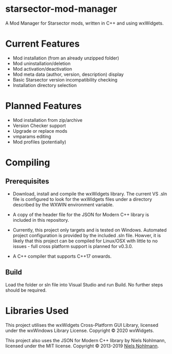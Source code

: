 # starsector-mod-manager
A Mod Manager for Starsector mods, written in C++ and using wxWidgets.

# Current Features

- Mod installation (from an already unzipped folder)
- Mod uninstallation/deletion
- Mod activation/deactivation
- Mod meta data (author, version, description) display
- Basic Starsector version incompatibility checking
- Installation directory selection

# Planned Features

- Mod installation from zip/archive
- Version Checker support
- Upgrade or replace mods
- vmparams editing
- Mod profiles (potentially)

# Compiling

## Prerequisites

- Download, install and compile the wxWidgets library. The current VS .sln file is configured to look for the wxWidgets files under a directory described by the WXWIN environment variable.

- A copy of the header file for the JSON for Modern C++ library is included in this repository.

- Currently, this project only targets and is tested on Windows. Automated project configuration is provided by the included .sln file. Howver, it is likely that this project can be compiled for Linux/OSX with little to no issues - full cross platform support is planned for v0.3.0.

- A C++ compiler that supports C++17 onwards.

## Build

Load the folder or sln file into Visual Studio and run Build. No further steps should be required.

# Libraries Used

This project utilises the wxWidgets Cross-Platform GUI Library, licensed under the wxWindows Library License. Copyright © 2020 wxWidgets.

This project also uses the JSON for Modern C++ library by Niels Nohlmann, licensed under the MIT license. Copyright © 2013-2019 [Niels Nohlmann](http://nlohmann.me/).
